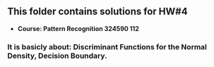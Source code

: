 ## This folder contains solutions for HW#4 
* **Course: Pattern Recognition 324590 112**
### It is basicly about: Discriminant Functions for the Normal Density, Decision Boundary.
